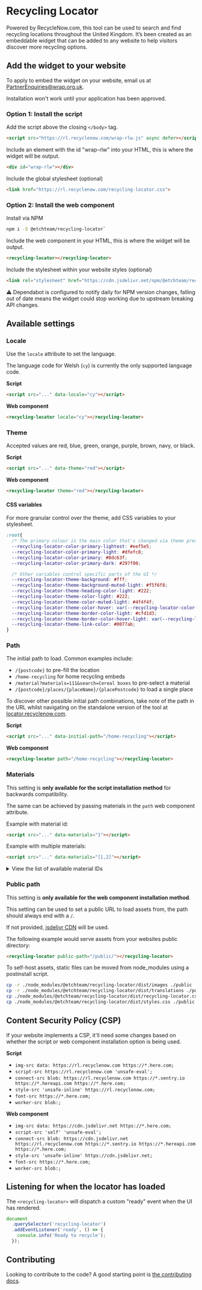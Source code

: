 # Recycling Locator

Powered by RecycleNow.com, this tool can be used to search and find recycling locations throughout the United Kingdom. It’s been created as an embeddable widget that can be added to any website to help visitors discover more recycling options.

## Add the widget to your website

To apply to embed the widget on your website, email us at [PartnerEnquiries@wrap.org.uk](mailto:PartnerEnquiries@wrap.org.uk).

Installation won't work until your application has been approved.

### Option 1: Install the script

Add the script above the closing `</body>` tag.

```html
<script src="https://rl.recyclenow.com/wrap-rlw.js" async defer></script>
```

Include an element with the id "wrap-rlw" into your HTML, this is where the widget will be output.

```html
<div id="wrap-rlw"></div>
```

Include the global stylesheet (optional)

```html
<link href="https://rl.recyclenow.com/recycling-locator.css">
```

### Option 2: Install the web component

Install via NPM

```bash
npm i -S @etchteam/recycling-locator`
```

Include the web component in your HTML, this is where the widget will be output.

```html
<recycling-locator></recycling-locator>
```

Include the stylesheet within your website styles (optional)

```html
<link rel="stylesheet" href="https://cdn.jsdelivr.net/npm/@etchteam/recycling-locator@latest/dist/recycling-locator.css">
```

⚠️ Dependabot is configured to notify daily for NPM version changes, falling out of date means the widget could stop working due to upstream breaking API changes.

## Available settings

### Locale

Use the `locale` attribute to set the language.

The language code for Welsh (`cy`) is currently the only supported language code.

**Script**

```html
<script src="..." data-locale="cy"></script>
```

**Web component**

```html
<recycling-locator locale="cy"></recycling-locator>
```

### Theme

Accepted values are red, blue, green, orange, purple, brown, navy, or black.

**Script**

```html
<script src="..." data-theme="red"></script>
```

**Web component**

```html
<recycling-locator theme="red"></recycling-locator>
```

#### CSS variables

For more granular control over the theme, add CSS variables to your stylesheet.

```css
:root{
  /* The primary colour is the main color that's changed via theme presets */
  --recycling-locator-color-primary-lightest: #eef5e5;
  --recycling-locator-color-primary-light: #dfefc8;
  --recycling-locator-color-primary: #8dc63f;
  --recycling-locator-color-primary-dark: #297f00;

  /* Other variables control specific parts of the UI */
  --recycling-locator-theme-background: #fff;
  --recycling-locator-theme-background-muted-light: #f5f6f8;
  --recycling-locator-theme-heading-color-light: #222;
  --recycling-locator-theme-color-light: #222;
  --recycling-locator-theme-color-muted-light: #4f4f4f;
  --recycling-locator-theme-color-hover: var(--recycling-locator-color-primary-dark);
  --recycling-locator-theme-border-color-light: #cfd1d3;
  --recycling-locator-theme-border-color-hover-light: var(--recycling-locator-color-primary-dark);
  --recycling-locator-theme-link-color: #0077ab;
}
```

### Path

The initial path to load. Common examples include:

- `/{postcode}` to pre-fill the location
- `/home-recycling` for home recycling embeds
- `/material?materials=111&search=Cereal boxes` to pre-select a material
- `/{postcode}/places/{placeName}/{placePostcode}` to load a single place

To discover other possible initial path combinations, take note of the path in the URL whilst navigating on the standalone version of the tool at [locator.recyclenow.com](https://locator.recyclenow.com/).

**Script**

```html
<script src="..." data-initial-path="/home-recycling"></script>
```

**Web component**

```html
<recycling-locator path="/home-recycling"></recycling-locator>
```

### Materials

This setting is **only available for the script installation method** for backwards compatibility.

The same can be achieved by passing materials in the `path` web component attribute.

Example with material id:

```html
<script src="..." data-materials="1"></script>
```

Example with multiple materials:

```html
<script src="..." data-materials="[1,2]"></script>
```

<details>
  <summary>View the list of available material IDs</summary>
  <table>
    <tr>
      <th>ID</th>
      <th>Name</th>
      <th>Name (cy)</th>
    </tr>
    <tr>
      <td>1</td>
      <td>Cardboard egg boxes</td>
      <td>Bocs cardfwrdd ar gyfer wyau</td>
    </tr>
    <tr>
      <td>2</td>
      <td>Cardboard fruit and veg punnets</td>
      <td>Basgedi cardfwrdd ar gyfer ffrwythau a llysiau</td>
    </tr>
    <tr>
      <td>3</td>
      <td>Cardboard sleeves</td>
      <td>Cloriau cardfwrdd</td>
    </tr>
    <tr>
      <td>4</td>
      <td>Cereal boxes</td>
      <td>Bocsys grawnfwyd</td>
    </tr>
    <tr>
      <td>5</td>
      <td>Corrugated cardboard</td>
      <td>Cardfwrdd gwrymiog</td>
    </tr>
    <tr>
      <td>6</td>
      <td>Food and drink cartons</td>
      <td>Cartonau bwyd a diodydd</td>
    </tr>
    <tr>
      <td>7</td>
      <td>Toilet roll tubes</td>
      <td>Rholiau papur tŷ bach</td>
    </tr>
    <tr>
      <td>8</td>
      <td>Greeting cards</td>
      <td>Cardiau cyfarch</td>
    </tr>
    <tr>
      <td>9</td>
      <td>Brown envelopes</td>
      <td>Amlenni brown</td>
    </tr>
    <tr>
      <td>10</td>
      <td>Junk mail</td>
      <td>Llythyrau sgrwtsh</td>
    </tr>
    <tr>
      <td>11</td>
      <td>Magazines</td>
      <td>Cylchgronau</td>
    </tr>
    <tr>
      <td>12</td>
      <td>Newspapers</td>
      <td>Papurau newydd</td>
    </tr>
    <tr>
      <td>13</td>
      <td>Shredded paper</td>
      <td>Papur wedi’i falu</td>
    </tr>
    <tr>
      <td>14</td>
      <td>Telephone directories</td>
      <td>Cyfeirlyfr ffôn</td>
    </tr>
    <tr>
      <td>15</td>
      <td>Window envelopes</td>
      <td>Amlenni ffenestr</td>
    </tr>
    <tr>
      <td>16</td>
      <td>Yellow Pages</td>
      <td>Tudalennau melyn</td>
    </tr>
    <tr>
      <td>17</td>
      <td>Books</td>
      <td>Llyfrau</td>
    </tr>
    <tr>
      <td>18</td>
      <td>Aluminium foil</td>
      <td>Papur alwminiwm</td>
    </tr>
    <tr>
      <td>19</td>
      <td>Foil trays</td>
      <td>Hambyrddau papur arian</td>
    </tr>
    <tr>
      <td>20</td>
      <td>Glass bottles and jars</td>
      <td>Poteli a jariau gwydr</td>
    </tr>
    <tr>
      <td>21</td>
      <td>Ovenware (pyrex)</td>
      <td>Llestri popty (pyrex)</td>
    </tr>
    <tr>
      <td>22</td>
      <td>Window glass</td>
      <td>Gwydr ffenestri</td>
    </tr>
    <tr>
      <td>23</td>
      <td>Aerosols</td>
      <td>Erosolau</td>
    </tr>
    <tr>
      <td>24</td>
      <td>Drinks cans</td>
      <td>Caniau diodydd</td>
    </tr>
    <tr>
      <td>25</td>
      <td>Food tins</td>
      <td>Tuniau bwyd</td>
    </tr>
    <tr>
      <td>26</td>
      <td>Metal lids from glass jars</td>
      <td>Caeadau metel jariau gwydr</td>
    </tr>
    <tr>
      <td>27</td>
      <td>Scrap metal</td>
      <td>Metel sgrap</td>
    </tr>
    <tr>
      <td>28</td>
      <td>Batteries</td>
      <td>Batrïau</td>
    </tr>
    <tr>
      <td>29</td>
      <td>Bicycles</td>
      <td>Beiciau</td>
    </tr>
    <tr>
      <td>30</td>
      <td>Cork</td>
      <td>Corcyn</td>
    </tr>
    <tr>
      <td>31</td>
      <td>Spectacles</td>
      <td>Sbectol</td>
    </tr>
    <tr>
      <td>32</td>
      <td>Stamps</td>
      <td>Stampiau</td>
    </tr>
    <tr>
      <td>33</td>
      <td>Upholstered furniture</td>
      <td>Dodrefn wedi eu clustogi</td>
    </tr>
    <tr>
      <td>34</td>
      <td>Non-upholstered furniture</td>
      <td>Dodrefn heb eu clustogi</td>
    </tr>
    <tr>
      <td>35</td>
      <td>Bric-a-brac</td>
      <td>Mân drugareddau</td>
    </tr>
    <tr>
      <td>36</td>
      <td>Non-electric toys &amp; games</td>
      <td>Tegannau a gemau anelectronig</td>
    </tr>
    <tr>
      <td>37</td>
      <td>Toner &amp; printer cartridges</td>
      <td>Cetris peiriant argraffu</td>
    </tr>
    <tr>
      <td>38</td>
      <td>Ceramics</td>
      <td>Llestri</td>
    </tr>
    <tr>
      <td>39</td>
      <td>Water filters</td>
      <td>Hidlydd dŵr</td>
    </tr>
    <tr>
      <td>40</td>
      <td>Prams &amp; pushchairs</td>
      <td>Pramiau a choetsys cadair</td>
    </tr>
    <tr>
      <td>41</td>
      <td>Records, CDs &amp; DVDs</td>
      <td>Recordiau, CD a DVD</td>
    </tr>
    <tr>
      <td>42</td>
      <td>Household cleaner &amp; detergent bottles</td>
      <td>Poteli hylifau glanhau</td>
    </tr>
    <tr>
      <td>43</td>
      <td>Plastic milk bottles</td>
      <td>Poteli llaeth</td>
    </tr>
    <tr>
      <td>44</td>
      <td>Plastic drinks bottles</td>
      <td>Poteli diodydd</td>
    </tr>
    <tr>
      <td>45</td>
      <td>Toiletries &amp; shampoo bottles</td>
      <td>Poteli sebon a siampŵ</td>
    </tr>
    <tr>
      <td>46</td>
      <td>Plastic carrier bags</td>
      <td>Bagiau siopa</td>
    </tr>
    <tr>
      <td>47</td>
      <td>Food pots &amp; tubs</td>
      <td>Potiau a thybiau bwyd</td>
    </tr>
    <tr>
      <td>48</td>
      <td>Margarine tubs</td>
      <td>Tybiau margarin</td>
    </tr>
    <tr>
      <td>49</td>
      <td>Plant pots</td>
      <td>Potiau planhigion</td>
    </tr>
    <tr>
      <td>50</td>
      <td>Plastic trays</td>
      <td>Hambyrddau plastig</td>
    </tr>
    <tr>
      <td>51</td>
      <td>Yoghurt pots</td>
      <td>Potiau iogwrt</td>
    </tr>
    <tr>
      <td>52</td>
      <td>Clothing</td>
      <td>Dillad</td>
    </tr>
    <tr>
      <td>53</td>
      <td>Household linens</td>
      <td>Llieiniau’r cartref</td>
    </tr>
    <tr>
      <td>54</td>
      <td>Shoes &amp; bags</td>
      <td>Esgidiau a bagiau</td>
    </tr>
    <tr>
      <td>55</td>
      <td>Fridge &amp; freezers</td>
      <td>Oergelloedd a rhewgelloedd</td>
    </tr>
    <tr>
      <td>56</td>
      <td>Electric cookers &amp; ovens</td>
      <td>Poptai trydan</td>
    </tr>
    <tr>
      <td>57</td>
      <td>Washing machines &amp; dryers</td>
      <td>Peiriannau golchi a sychu</td>
    </tr>
    <tr>
      <td>58</td>
      <td>Laptops</td>
      <td>Cliniaduron</td>
    </tr>
    <tr>
      <td>59</td>
      <td>Computers</td>
      <td>Cyfrifiaduron</td>
    </tr>
    <tr>
      <td>60</td>
      <td>TVs</td>
      <td>Setiau teledu</td>
    </tr>
    <tr>
      <td>61</td>
      <td>DVD/CD players</td>
      <td>Chwaraewyr DVD/CD</td>
    </tr>
    <tr>
      <td>62</td>
      <td>Hi-fi</td>
      <td>Hi-fi</td>
    </tr>
    <tr>
      <td>63</td>
      <td>Telephones/fax</td>
      <td>Teleffonau/ffacs</td>
    </tr>
    <tr>
      <td>64</td>
      <td>Mobile phones</td>
      <td>Ffonau poced</td>
    </tr>
    <tr>
      <td>65</td>
      <td>Cameras</td>
      <td>Camerâu</td>
    </tr>
    <tr>
      <td>66</td>
      <td>Toasters, kettles, &amp; vacuums</td>
      <td>Peiriant tostio, tegell, sugnwr llwch</td>
    </tr>
    <tr>
      <td>67</td>
      <td>Hairdryers &amp; electric toothbrushes</td>
      <td>Sychwr gwallt, brws dannedd trydan</td>
    </tr>
    <tr>
      <td>68</td>
      <td>Electrical home &amp; garden tools</td>
      <td>Offer trydan i’r cartref a’r ardd</td>
    </tr>
    <tr>
      <td>69</td>
      <td>Electronic toys &amp; games</td>
      <td>Tegannau a gemau electronig</td>
    </tr>
    <tr>
      <td>70</td>
      <td>Energy-saving light bulbs</td>
      <td>Bylbiau arbed ynni</td>
    </tr>
    <tr>
      <td>71</td>
      <td>Microwave</td>
      <td>Microdon</td>
    </tr>
    <tr>
      <td>72</td>
      <td>Table lamps</td>
      <td>Llampiau bwrdd</td>
    </tr>
    <tr>
      <td>73</td>
      <td>Kitchen oils</td>
      <td>Olew coginio</td>
    </tr>
    <tr>
      <td>74</td>
      <td>Cleaning fluids</td>
      <td>Hylif glanhau</td>
    </tr>
    <tr>
      <td>75</td>
      <td>Paint, varnish</td>
      <td>Paent, farnais</td>
    </tr>
    <tr>
      <td>76</td>
      <td>Paint (for reuse)</td>
      <td>Paent (i’w ailddefnyddio)</td>
    </tr>
    <tr>
      <td>77</td>
      <td>Gas bottles</td>
      <td>Poteli nwy</td>
    </tr>
    <tr>
      <td>78</td>
      <td>Tyres</td>
      <td>Teiars</td>
    </tr>
    <tr>
      <td>79</td>
      <td>Car batteries</td>
      <td>Batrïau ceir</td>
    </tr>
    <tr>
      <td>80</td>
      <td>Engine oil</td>
      <td>Olew peiriant</td>
    </tr>
    <tr>
      <td>81</td>
      <td>Bricks, rubble &amp; concrete</td>
      <td>Briciau, rwbel, concrit</td>
    </tr>
    <tr>
      <td>82</td>
      <td>Soil</td>
      <td>Pridd</td>
    </tr>
    <tr>
      <td>83</td>
      <td>Asbestos</td>
      <td>Asbestos</td>
    </tr>
    <tr>
      <td>84</td>
      <td>Doors, beams, fireplaces</td>
      <td>Drysau, trawstiau, llefydd tân</td>
    </tr>
    <tr>
      <td>85</td>
      <td>Scrap wood</td>
      <td>Coed sgrap</td>
    </tr>
    <tr>
      <td>86</td>
      <td>Flowers</td>
      <td>Blodau</td>
    </tr>
    <tr>
      <td>87</td>
      <td>Grass cuttings</td>
      <td>Torion gwair</td>
    </tr>
    <tr>
      <td>88</td>
      <td>Leaves</td>
      <td>Dail</td>
    </tr>
    <tr>
      <td>89</td>
      <td>Plants</td>
      <td>Planhigion</td>
    </tr>
    <tr>
      <td>90</td>
      <td>Prunings &amp; twigs</td>
      <td>Brigiau a thorion llwyni</td>
    </tr>
    <tr>
      <td>91</td>
      <td>Weeds</td>
      <td>Chwyn</td>
    </tr>
    <tr>
      <td>92</td>
      <td>Christmas trees</td>
      <td>Coed Nadolig</td>
    </tr>
    <tr>
      <td>93</td>
      <td>Bread</td>
      <td>Bara</td>
    </tr>
    <tr>
      <td>94</td>
      <td>Cakes &amp; pastries</td>
      <td>Teisennau, cacennau</td>
    </tr>
    <tr>
      <td>95</td>
      <td>Dairy products - eggs, cheese &amp; milk</td>
      <td>Cynnyrch llaeth – wyau, caws, llaeth</td>
    </tr>
    <tr>
      <td>96</td>
      <td>Raw &amp; cooked meat including bones</td>
      <td>Cig amrwd neu wedi’i goginio, gan gynnwys esgyrn</td>
    </tr>
    <tr>
      <td>97</td>
      <td>Raw &amp; cooked fish including bones</td>
      <td>Pysgod amrwd neu wedi’u coginio, gan gynnwys esgyrn</td>
    </tr>
    <tr>
      <td>98</td>
      <td>Raw &amp; cooked vegetables including peelings</td>
      <td>Llysiau amrwd neu wedi’u coginio, gan gynnwys plicion</td>
    </tr>
    <tr>
      <td>99</td>
      <td>Rice</td>
      <td>Reis</td>
    </tr>
    <tr>
      <td>100</td>
      <td>Pasta</td>
      <td>Pasta</td>
    </tr>
    <tr>
      <td>101</td>
      <td>Beans &amp; pulses</td>
      <td>Ffa a chodlysiau</td>
    </tr>
    <tr>
      <td>102</td>
      <td>Uneaten food &amp; plate scrapings</td>
      <td>Bwyd heb ei fwyta a chrafion platiau</td>
    </tr>
    <tr>
      <td>103</td>
      <td>Tea leaves, tea bags &amp; coffee grinds</td>
      <td>Dail te, cydau te a gwaddod coffi</td>
    </tr>
    <tr>
      <td>104</td>
      <td>Uneaten food without packaging</td>
      <td>Bwyd heb ei fwyta heb becynnu</td>
    </tr>
    <tr>
      <td>105</td>
      <td>Paper cups</td>
      <td>Cwpanau papur</td>
    </tr>
    <tr>
      <td>106</td>
      <td>Set top boxes</td>
      <td>Blychau-pen-set</td>
    </tr>
    <tr>
      <td>107</td>
      <td>Routers</td>
      <td>Llwybryddion</td>
    </tr>
    <tr>
      <td>108</td>
      <td>Coffee cups</td>
      <td>cwpanau coffi</td>
    </tr>
    <tr>
      <td>109</td>
      <td>Bread bags</td>
      <td>Bagiau bara plastig</td>
    </tr>
    <tr>
      <td>110</td>
      <td>Glue sticks</td>
      <td>Glue sticks</td>
    </tr>
    <tr>
      <td>111</td>
      <td>Expanded polystyrene</td>
      <td>Polystyren ehangedig</td>
    </tr>
    <tr>
      <td>112</td>
      <td>Frozen food bags</td>
      <td>Bagiau bwydydd o’r rhewgell</td>
    </tr>
    <tr>
      <td>113</td>
      <td>Cereal liners</td>
      <td>Bagiau leinio grawnfwyd</td>
    </tr>
    <tr>
      <td>114</td>
      <td>Delivery bags</td>
      <td>Bagiau danfon nwyddau drwy’r post</td>
    </tr>
    <tr>
      <td>115</td>
      <td>Multi-pack wrapping</td>
      <td>Deunydd lapio pecynnau aml-becyn</td>
    </tr>
    <tr>
      <td>116</td>
      <td>Salad, pasta, and rice bags</td>
      <td>Bagiau salad, pasta a reis</td>
    </tr>
    <tr>
      <td>117</td>
      <td>Cheese, fish and meat wrapping</td>
      <td>Deunydd lapio caws, pysgod a chig</td>
    </tr>
    <tr>
      <td>118</td>
      <td>Crisp packets and sweet bags</td>
      <td>Pecynnau creision a bagiau losin</td>
    </tr>
    <tr>
      <td>119</td>
      <td>Biscuit and chocolate wrappers</td>
      <td>Deunydd lapio bisgedi a siocled</td>
    </tr>
    <tr>
      <td>120</td>
      <td>Baby, pet food, detergent and cleaning pouches</td>
      <td>Pecynnau meddal bwydydd babanod, anifeiliaid anwes, glanhawyr a nwyddau glanhau</td>
    </tr>
    <tr>
      <td>121</td>
      <td>Plastic film lids</td>
      <td>Caeadau haenen blastig</td>
    </tr>
    <tr>
      <td>122</td>
      <td>Toilet roll wrapping</td>
      <td>Bagiau papur toiled</td>
    </tr>
    <tr>
      <td>123</td>
      <td>Plastic lipstick or lip balm tubes</td>
      <td>Tiwbiau minlliw neu balm gwefusau</td>
    </tr>
    <tr>
      <td>124</td>
      <td>Plastic eyeliner or concealer pen</td>
      <td>Pen llinellu llygaid neu golur cuddio</td>
    </tr>
    <tr>
      <td>125</td>
      <td>Plastic concealer or eye shadow tubes (inc applicator)</td>
      <td>Tiwbiau colur cuddio neu golur llygaid (yn cynnwys y ffon)</td>
    </tr>
    <tr>
      <td>126</td>
      <td>Plastic mascara tubes (inc brush, wand)</td>
      <td>Tiwbiau masgara plastig (yn cynnwys y brwsh/ffon)</td>
    </tr>
    <tr>
      <td>127</td>
      <td>Eyeshadow &amp; brow palettes &amp; compacts</td>
      <td>Casys powdr colur llygaid ac aeliau</td>
    </tr>
    <tr>
      <td>128</td>
      <td>Plastic make-up tubes</td>
      <td>Tiwbiau plastig sy’n dal colur</td>
    </tr>
    <tr>
      <td>129</td>
      <td>Plastic lip balm pots</td>
      <td>Potiau plastig sy’n dal balm gwefusau</td>
    </tr>
    <tr>
      <td>130</td>
      <td>Plastic body, hair and face cream pot and tubes</td>
      <td>Tybiau a phostiau plastig sy’n dal hylif corff, cynnyrch gwallt neu eli wyneb</td>
    </tr>
    <tr>
      <td>131</td>
      <td>Plastic body lotion, hand cream and sunscreen tubes</td>
      <td>Tiwbiau plastig sy’n dal hylif corff, eli dwylo neu eli haul</td>
    </tr>
    <tr>
      <td>132</td>
      <td>Plastic refill pouches</td>
      <td>Pecynnau plastig meddal ar gyfer ail-lenwi poteli ac ati</td>
    </tr>
    <tr>
      <td>133</td>
      <td>Plastic sachets, samples and hotel bottle minis</td>
      <td>Pecynnau plastig bychain ar gyfer samplau, poteli mini a geir mewn gwestai</td>
    </tr>
    <tr>
      <td>134</td>
      <td>Plastic dropper bottles</td>
      <td>Poteli diferydd plastig</td>
    </tr>
    <tr>
      <td>135</td>
      <td>Plastic roll-on and stick deodorants</td>
      <td>Pecynnau diaroglydd rholiwr neu flocyn diaroglydd plastig</td>
    </tr>
    <tr>
      <td>136</td>
      <td>Plastic combs</td>
      <td>Cribau plastig</td>
    </tr>
    <tr>
      <td>137</td>
      <td>Plastic contact lens cases</td>
      <td>Casys lensys cyffwrdd plastig</td>
    </tr>
    <tr>
      <td>138</td>
      <td>Plastic toothpaste tubes</td>
      <td>Tiwbiau past dannedd plastig</td>
    </tr>
    <tr>
      <td>139</td>
      <td>Face and hair mask packaging (single use)</td>
      <td>Deunyddiau pacio masg wyneb a gwallt (rhai untro)</td>
    </tr>
    <tr>
      <td>140</td>
      <td>Wipes packets</td>
      <td>Pecynnau weips</td>
    </tr>
    <tr>
      <td>141</td>
      <td>Toothbrushes or electronic toothbrush heads</td>
      <td>Brwshys dannedd neu bennau brwshys dannedd electronig</td>
    </tr>
    <tr>
      <td>142</td>
      <td>Walking aids</td>
      <td>Cymhorthion cerdded</td>
    </tr>
    <tr>
      <td>143</td>
      <td>Absorbent hygiene products (AHP)</td>
      <td>Cynnyrch hylendid amsugnol (AHP)</td>
    </tr>
    <tr>
      <td>144</td>
      <td>Vapes/e-cigarettes</td>
      <td>vapes/e-sigarennau</td>
    </tr>
    <tr>
      <td>145</td>
      <td>Coffee pods</td>
      <td>Podiau coffi</td>
    </tr>
    <tr>
      <td>146</td>
      <td>Asbestos</td>
      <td>Asbestos</td>
    </tr>
  </table>
</details>

### Public path

This setting is **only available for the web component installation method**.

This setting can be used to set a public URL to load assets from, the path should always end with a `/`.

If not provided, [jsdelivr CDN](https://www.jsdelivr.com/) will be used.

The following example would serve assets from your websites public directory:

```html
<recycling-locator public-path="/public/"></recycling-locator>
```

To self-host assets, static files can be moved from node_modules using a postinstall script.

```bash
cp -r ./node_modules/@etchteam/recycling-locator/dist/images ./public
cp -r ./node_modules/@etchteam/recycling-locator/dist/translations ./public
cp ./node_modules/@etchteam/recycling-locator/dist/recycling-locator.css ./public
cp ./node_modules/@etchteam/recycling-locator/dist/styles.css ./public
```

## Content Security Policy (CSP)

If your website implements a CSP, it'll need some changes based on whether the script or web component installation option is being used.

**Script**

- `img-src data: https://rl.recyclenow.com https://*.here.com;`
- `script-src https://rl.recyclenow.com 'unsafe-eval';`
- `connect-src blob: https://rl.recyclenow.com https://*.sentry.io https://*.hereapi.com https://*.here.com;`
- `style-src 'unsafe-inline' https://rl.recyclenow.com;`
- `font-src https://*.here.com;`
- `worker-src blob:;`

**Web component**

- `img-src data: https://cdn.jsdelivr.net https://*.here.com;`
- `script-src 'self' 'unsafe-eval';`
- `connect-src blob: https://cdn.jsdelivr.net https://rl.recyclenow.com https://*.sentry.io https://*.hereapi.com https://*.here.com;`
- `style-src 'unsafe-inline' https://cdn.jsdelivr.net;`
- `font-src https://*.here.com;`
- `worker-src blob:;`

## Listening for when the locator has loaded

The `<recycling-locator>` will dispatch a custom "ready" event when the UI has rendered.

```javascript
document
  .querySelector('recycling-locator')
  .addEventListener('ready', () => {
    console.info('Ready to recycle');
  });
```

## Contributing

Looking to contribute to the code? A good starting point is [the contributing docs](https://github.com/etchteam/recycling-locator-widget/blob/main/contributing.md).
